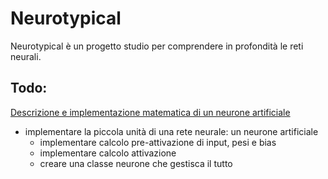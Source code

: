 # Neurotypical

Neurotypical è un progetto studio per comprendere in profondità le reti neurali. 

## Todo: 
[Descrizione e implementazione matematica di un neurone artificiale](https://en.wikipedia.org/wiki/Artificial_neuron#:~:text=Physical%20artificial%20cells,-There%20is%20research&text=Low%2Dpower%20biocompatible%20memristors%20may,direct%20communication%20with%20biological%20neurons.)
* implementare la piccola unità di una rete neurale: un neurone artificiale
	* implementare calcolo pre-attivazione di input, pesi e bias
	* implementare calcolo attivazione
	* creare una classe neurone che gestisca il tutto